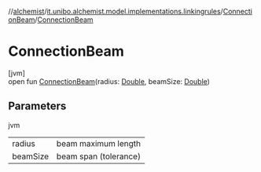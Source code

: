 //[alchemist](../../../index.md)/[it.unibo.alchemist.model.implementations.linkingrules](../index.md)/[ConnectionBeam](index.md)/[ConnectionBeam](-connection-beam.md)

# ConnectionBeam

[jvm]\
open fun [ConnectionBeam](-connection-beam.md)(radius: [Double](https://kotlinlang.org/api/latest/jvm/stdlib/kotlin/-double/index.html), beamSize: [Double](https://kotlinlang.org/api/latest/jvm/stdlib/kotlin/-double/index.html))

## Parameters

jvm

| | |
|---|---|
| radius | beam maximum length |
| beamSize | beam span (tolerance) |
